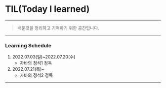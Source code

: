 # TIL(Today I learned) 

----

> 배운것을 정리하고 기억하기 위한 공간입니다.

----



### Learning Schedule

1. 2022.07.03(일)~2022.07.20(수)
   - 자바의 정석1 정독
2. 2022.07.21(목)~
   - 자바의 정석2 정독

----

